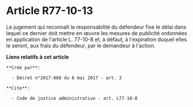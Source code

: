 # Article R77-10-13

Le jugement qui reconnaît la responsabilité du défendeur fixe le délai dans lequel ce dernier doit mettre en œuvre les
mesures de publicité ordonnées en application de l'article L. 77-10-8 et, à défaut, à l'expiration duquel elles le seront,
aux frais du défendeur, par le demandeur à l'action.

**Liens relatifs à cet article**

	**Créé par**:

	  - Décret n°2017-888 du 6 mai 2017 - art. 3

	**Cite**:

	  - Code de justice administrative - art. L77-10-8
